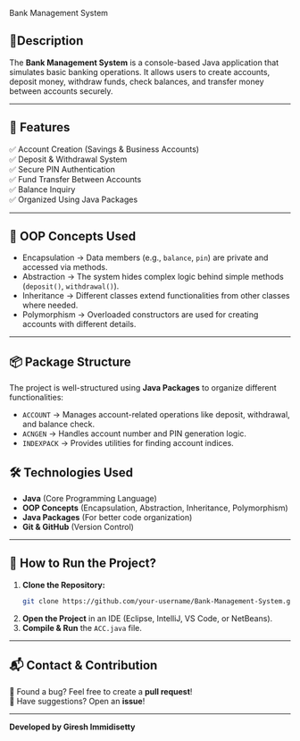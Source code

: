 Bank Management System

## 📖Description
The **Bank Management System** is a console-based Java application that simulates basic banking operations. It allows users to create accounts, deposit money, withdraw funds, check balances, and transfer money between accounts securely.

---

## 🚀 Features
✅ Account Creation (Savings & Business Accounts)  
✅ Deposit & Withdrawal System  
✅ Secure PIN Authentication  
✅ Fund Transfer Between Accounts  
✅ Balance Inquiry  
✅ Organized Using Java Packages  

---

## 🎯 OOP Concepts Used
- Encapsulation → Data members (e.g., `balance`, `pin`) are private and accessed via methods.  
- Abstraction → The system hides complex logic behind simple methods (`deposit()`, `withdrawal()`).  
- Inheritance → Different classes extend functionalities from other classes where needed.  
- Polymorphism → Overloaded constructors are used for creating accounts with different details.  

---

## 📦 Package Structure
The project is well-structured using **Java Packages** to organize different functionalities:
- `ACCOUNT` → Manages account-related operations like deposit, withdrawal, and balance check.  
- `ACNGEN` → Handles account number and PIN generation logic.  
- `INDEXPACK` → Provides utilities for finding account indices.  


## 🛠 Technologies Used
- **Java** (Core Programming Language)  
- **OOP Concepts** (Encapsulation, Abstraction, Inheritance, Polymorphism)  
- **Java Packages** (For better code organization)  
- **Git & GitHub** (Version Control)  

---

## 📌 How to Run the Project?
1. **Clone the Repository:**
   ```bash
   git clone https://github.com/your-username/Bank-Management-System.git
   ```
2. **Open the Project** in an IDE (Eclipse, IntelliJ, VS Code, or NetBeans).
3. **Compile & Run** the `ACC.java` file.

---

## 📬 Contact & Contribution
🔹 Found a bug? Feel free to create a **pull request**!  
🔹 Have suggestions? Open an **issue**!  

---

**Developed by Giresh Immidisetty**

